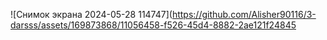 ![Снимок экрана 2024-05-28 114747](https://github.com/Alisher90116/3-darsss/assets/169873868/11056458-f526-45d4-8882-2ae121f24845 

